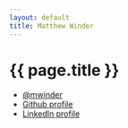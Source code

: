 ```yaml
---
layout: default
title: Matthew Winder
---
```

# {{ page.title }}

* [@mwinder](https://twitter.com/mwinder)
* [Github profile](https://github.com/mwinder)
* [LinkedIn profile](https://www.linkedin.com/in/matthewwinder)